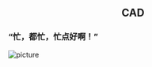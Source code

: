 <p align="center">
 <h2 align="center"> CAD </h2>
</p>

### “忙，都忙，忙点好啊！”


![picture](https://raw.githubusercontent.com/saadeghi/saadeghi/master/dino.gif)

